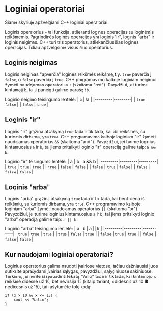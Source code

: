# Loginiai operatoriai
Šiame skyriuje apžvelgiami C++ loginiai operatoriai.

Loginis operatorius - tai funkcija, atliekanti logines operacijas su loginėmis reikšmemis. Pagrindinės loginės operacijos yra loginis "ir", loginis "arba" ir loginis neigimas. C++ turi tris operatorius, atliekančius šias logines operacijas. Toliau apžvelgsime visus šiuo operatorius.

## Loginis neigimas
Loginis neigimas "apverčia" loginės reikšmės reikšmę, t.y. `true` paverčia į `false`, o `false` paverčia į `true`. C++ programavimo kalboje loginiam neigimui žymėti naudojamas operatorius `!` (skaitoma "not"). Pavydžiui, jei turime kintamąjį `b`, tai jį paneigti galime parašę `!b`.

Loginio neigimo teisingumo lentelė:
|    a    |    !a   |
|---------|---------|
| `true`  | `false` |
| `false` | `true`  |

## Loginis "ir"
Loginis "ir" grąžina atsakymą `true` tada ir tik tada, kai abi reikšmės, su kuriomis dirbama, yra `true`. C++ programavimo kalboje loginiam "ir" žymėti naudojamas operatorius `&&` (skaitoma "and"). Pavyzdžiui, jei turime loginius kintamuosius `a` ir `b`, tai jiems pritaikyti loginio "ir" operaciją galime taip: `a && b`.

Loginio "ir" teisingumo lentelė:
|    a    |    b    | a && b  |
|---------|---------|---------|
| `true`  | `true`  | `true`  |
| `true`  | `false` | `false` |
| `false` | `true`  | `false` |
| `false` | `false` | `false` |

## Loginis "arba"
Loginis "arba" grąžina atsakymą `true` tada ir tik tada, kai bent viena iš reikšmių, su kuriomis dirbama, yra `true`. C++ programavimo kalboje loginiam "arba" žymėti naudojamas operatorius `||` (skaitoma "or"). Pavyzdžiui, jei turime loginius kintamuosius `a` ir `b`, tai jiems pritaikyti loginio "arba" operaciją galime taip: `a || b`.

Loginio "arba" teisingumo lentelė:
|    a    |    b    | a \|\| b  |
|---------|---------|-----------|
| `true`  | `true`  | `true`    |
| `true`  | `false` | `true`    |
| `false` | `true`  | `true`    |
| `false` | `false` | `false`   |

## Kur naudojami loginiai operatoriai?
Loginius operatorius galima naudoti įvairiose vietose, tačiau dažniausiai juos sutiksite aprašydami įvairias sąlygas, pavyzdžiui, sąlyginiuose sakiniuose. Tarkime, jei norite išspausdinti tekstą "Valio" tada ir tik tada, kai kintamojo `x` reikšmė didesnė už 10, bet neviršija 15 (kitaip tariant, `x` didesnis už 10 **IR** nedidesnis už 15), tai rašytumėte tokį kodą:
```
if (x > 10 && x <= 15) {
    cout << "Valio";
}
```
